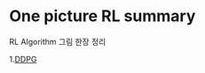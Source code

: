 # One picture RL summary
RL Algorithm 그림 한장 정리

1.[DDPG](https://github.com/jwc0906/One-picture-RL-summary/blob/master/DDPG%20summary.md)
